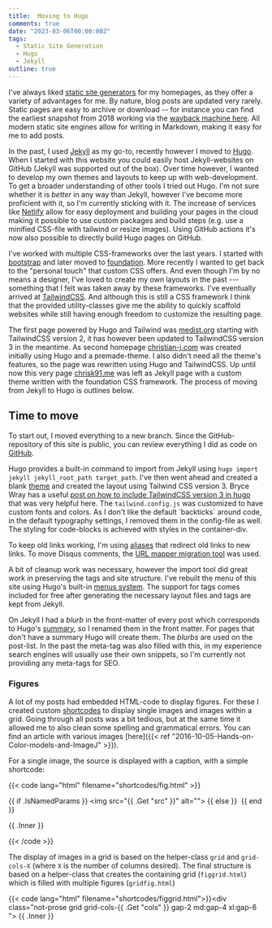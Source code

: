 ```yaml
---
title:  Moving to Hugo
comments: true
date: "2023-03-06T00:00:00Z"
tags:
  - Static Site Generation
  - Hugo
  - Jekyll
outline: true
---
```

I've always liked [static site generators](https://en.wikipedia.org/wiki/Static_site_generator) for my homepages, as they offer a variety of advantages for me. By nature, blog posts are updated very rarely. Static pages are easy to archive or download -- for instance you can find the earliest snapshot from 2018 working via the [wayback machine here](https://web.archive.org/web/20180203100154/http://chrisk91.me/). All modern static site engines allow for writing in Markdown, making it easy for me to add posts.

In the past, I used [Jekyll](https://jekyllrb.com/) as my go-to, recently however I moved to [Hugo](https://gohugo.io/). When I started with this website you could easily host Jekyll-websites on GitHub (Jekyll was supported out of the box). Over time however, I wanted to develop my own themes and layouts to keep up with web-development. To get a broader understanding of other tools I tried out Hugo. I'm not sure whether it is *better* in any way than Jekyll, however I've become more proficient with it, so I'm currently sticking with it. The increase of services like [Netlify](https://www.netlify.com/) allow for easy deployment and building your pages in the cloud making it possible to use custom packages and build steps (e.g. use a minified CSS-file with tailwind or resize images). Using GitHub actions it's now also possible to directly build Hugo pages on GitHub.

I've worked with multiple CSS-frameworks over the last years. I started with [bootstrap](https://getbootstrap.com/) and later moved to [foundation](https://get.foundation/). More recently I wanted to get back to the "personal touch" that custom CSS offers. And even though I'm by no means a designer, I've loved to create my own layouts in the past --- something that I felt was taken away by these frameworks. I've eventually arrived at [TailwindCSS](https://tailwindcss.com/). And although this is still a CSS framework I think that the provided utility-classes give me the ability to quickly scaffold websites while still having enough freedom to customize the resulting page.

The first page powered by Hugo and Tailwind was [medist.org](https://medist.org) starting with TailwindCSS version 2, it has however been updated to TailwindCSS version 3 in the meantime. As second homepage [christian-j.com](https://christian-j.com) was created initially using Hugo and a premade-theme. I also didn't need all the theme's features, so the page was rewritten using Hugo and TailwindCSS. Up until now this very page [chrisk91.me](https://chrisk91.me) was left as Jekyll page with a custom theme written with the foundation CSS framework. The process of moving from Jekyll to Hugo is outlines below.

## Time to move

To start out, I moved everything to a new branch. Since the GitHub-repository of this site is public, you can review everything I did as code on [GitHub](https://github.com/ChrisK91/chrisk91.github.io/tree/tailwind-theme).

Hugo provides a built-in command to import from Jekyll using `hugo import jekyll jekyll_root_path target_path`. I've then went ahead and created a blank [theme](https://gohugo.io/commands/hugo_new_theme/) and created the layout using Tailwind CSS version 3. Bryce Wray has a useful [post on how to include TailwindCSS version 3 in hugo](https://www.brycewray.com/posts/2022/03/making-tailwind-jit-work-hugo-version-3-edition/) that was very helpful here. The `tailwind.config.js` was customized to have custom fonts and colors. As I don't like the default \`backticks\` around code, in the default typography settings, I removed them in the config-file as well. The styling for code-blocks is achieved with styles in the container-div.

To keep old links working, I'm using [aliases](https://gohugo.io/content-management/urls/#aliases) that redirect old links to new links. To move Disqus comments, the [URL mapper migration tool](https://help.disqus.com/en/articles/1717129-url-mapper) was used.

A bit of cleanup work was necessary, however the import tool did great work in preserving the tags and site structure. I've rebuilt the menu of this site using Hugo's built-in [menus system](https://gohugo.io/content-management/menus/). The support for tags comes included for free after generating the necessary layout files and tags are kept from Jekyll.

On Jekyll I had a *blurb* in the front-matter of every post which corresponds to Hugo's [summary](https://gohugo.io/content-management/summaries/), so I renamed them in the front matter. For pages that don't have a summary Hugo will create them. The *blurbs* are used on the post-list. In the past the meta-tag was also filled with this, in my experience search engines will usually use their own snippets, so I'm currently not providing any meta-tags for SEO.

### Figures

A lot of my posts had embedded HTML-code to display figures. For these I created custom [shortcodes](https://gohugo.io/content-management/shortcodes/) to display single images and images within a grid. Going through all posts was a bit tedious, but at the same time it allowed me to also clean some spelling and grammatical errors. You can find an article with various images [here]({{< ref "2016-10-05-Hands-on-Color-models-and-ImageJ" >}}).

For a single image, the source is displayed with a caption, with a simple shortcode:

{{< code lang="html" filename="shortcodes/fig.html" >}}<div class="flex flex-col not-prose p-2 md:p-4 xl:p-6 md:shadow-lg bg-bluemedium/10 border border-bluemedium/20 xl:max-w-[80%] mx-auto">
{{ if .IsNamedParams }}
<img src="{{ .Get "src" }}" alt="">
{{ else }}
<img src="{{ .Get 0 }}" alt="">
{{ end }}

<p class="mt-2 text-base text-bluedark">{{ .Inner }}</p>

</div>
<!-- Usage: {{</* fig src="Url-To-Image.png" */>}}A short description{{</* /fig */>}} -->{{< /code >}}

The display of images in a grid is based on the helper-class `grid` and `grid-cols-X` (where `X` is the number of columns desired). The final structure is based on a helper-class that creates the containing grid (`figgrid.html`) which is filled with multiple figures (`gridfig.html`)

{{< code lang="html" filename="shortcodes/figgrid.html">}}<div class="not-prose grid grid-cols-{{ .Get "cols" }} gap-2 md:gap-4 xl:gap-6 ">
{{ .Inner }}
</div>
<!-- 
Usage below. Set cols to the desired number of columns:

{{</* figgrid cols="2"* />}}
  {{</* gridfig src="url-to-image.jpg"*/>}}Description{{</* /gridfig */>}}
  {{</* gridfig src="url-to-image.jpg"*/>}}Description{{</* /gridfig */>}}
  {{</* gridfig src="url-to-image.jpg"*/>}}Description{{</* /gridfig */>}}
  {{</* gridfig src="url-to-image.jpg"*/>}}Description{{</* /gridfig */>}}
  ...
{{</*/ figgrid */>}}
-->{{< /code >}}

{{< code lang="html" filename="shortcodes/gridfig.html">}}<div class="flex flex-col p-2 md:shadow-lg bg-bluemedium/10 border border-bluemedium/20">
    {{ if .IsNamedParams }}
    <img src="{{ .Get "src" }}" alt="">
    {{ else }}
    <img src="{{ .Get 0 }}" alt="">
    {{ end }}
    <p class="mt-2 text-base text-bluedark">{{ .Inner }}</p>
</div>{{< /code >}}

### Code highlighting

Previously, [highlight.js](https://highlightjs.org/) was used to highlight code segments on the old page. Code highlighting has the advantage of making snippets much easier to understand, so that was a feature I wanted to include in my new layout. The output of code highlight however won't change in the static context here. The snippets will always be the same, so it is desirable to generate "highlighted text" at built-time rather than shifting the work to the client/browser. Hugo has a [highlight function](https://gohugo.io/functions/highlight/) that comes in handy here. As with the figures, I created another shortcode to use with highlighted text that blends in nicely with the overall theme. As theme [Nord](https://www.nordtheme.com/) was used.

{{< code lang="html" filename="shortcodes/code.html" >}}<div class="not-prose font-mono max-w-full text-sm bg-bluemedium border-2 border-bluemedium shadow-lg my-4 hover:border-orange hover:bg-orange transition">
    <div class="overflow-x-scroll py-1 bg-codebg">
        {{ $input := (.Inner) }}
        {{ transform.Highlight $input (.Get "lang") "lineNos=table, style=nord" }}
    </div>
    {{ with .Get "filename" }}
    <div class="not-prose w-full text-white py-1 px-2">
        {{ . }}
    </div>
    {{ end }}
</div>
<!-- 
Usage:
You need to specify the language via the "lang" attribute. For a list see 
https://gohugo.io/content-management/syntax-highlighting/#list-of-chroma-highlighting-languages
filename renders a text below the code, optional.

{{</* code lang="language" filename="optional text" */>}}Your code sample here{{</* /code */>}}
-->{{< /code >}}

## Other improvements

With the new layout, articles now feature an outline on large browser windows to improve the reading experience. Hugo automatically generates them in the [.TableOfContents variable](https://gohugo.io/content-management/toc/). They can be enabled in the front matter, as the outline only makes sense in longer articles.
